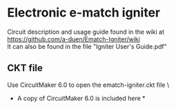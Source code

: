 # Electronic e-match igniter
Circuit description and usage guide found in the wiki at https://github.com/a-duen/Ematch-Igniter/wiki \
It can also be found in the file "Igniter User's Guide.pdf"

## CKT file
Use CircuitMaker 6.0 to open the ematch-igniter.ckt file \
* A copy of CircuitMaker 6.0 is included here *
